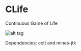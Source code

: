 CLife
=====

Continuous Game of Life

![alt tag](https://raw.github.com/fluxrider/CLife/master/res/pattern.png)

Dependencies: colt and mines-jtk
